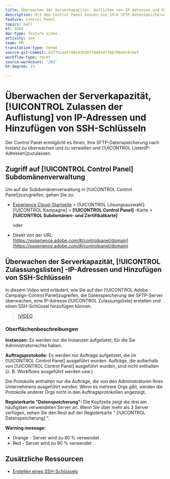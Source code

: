 ```yaml
---
title: Überwachen der Serverkapazität, Auflisten von IP-Adressen und Hinzufügen von SSH-Schlüsseln
description: Mit dem Control Panel können Sie Ihre SFTP-Datenspeicherung instanzweise überwachen und verwalten und Zulassungslisten IP-Adressen hinzufügen.
feature: Control Panel
topics: null
kt: 3266
doc-type: feature video
activity: use
team: PM
translation-type: tm+mt
source-git-commit: b277b1ad17d9c03b307f8483d776b796e6c0cbef
workflow-type: tm+mt
source-wordcount: '263'
ht-degree: 1%

---
```



# Überwachen der Serverkapazität, [!UICONTROL Zulassen der Auflistung] von IP-Adressen und Hinzufügen von SSH-Schlüsseln

Der Control Panel ermöglicht es Ihnen, Ihre SFTP-Datenspeicherung nach Instanz zu überwachen und zu verwalten und [!UICONTROL ListenIP-Adressen]zuzulassen.

## Zugriff auf [!UICONTROL Control Panel] Subdomänenverwaltung

Um auf die Subdomänenverwaltung in [!UICONTROL Control Panel]zuzugreifen, gehen Sie zu:

* [Experience Cloud-Startseite](https://experience.adobe.com/#/home) > [!UICONTROL Lösungsauswahl]: [!UICONTROL Kampagne] > **[!UICONTROL Control Panel]** -Karte > **[!UICONTROL Subdomänen- und Zertifikatkarte]**

   oder
* Direkt von der URL: [https://experience.adobe.com/#/controlpanel/domain](https://experience.adobe.com/#/controlpanel/domain)

## Überwachen der Serverkapazität, [!UICONTROL Zulassungslisten] -IP-Adressen und Hinzufügen von SSH-Schlüsseln

In diesem Video wird erläutert, wie Sie auf den [!UICONTROL Adobe Campaign-Control Panel]zugreifen, die Datenspeicherung der SFTP-Server überwachen, eine IP-Adresse [!UICONTROL Zulassungsliste] erstellen und einen SSH-Schlüssel hinzufügen können.

>[!VIDEO](https://video.tv.adobe.com/v/27270?quality=12)

### Oberflächenbeschreibungen

**Instanzen:** Es werden nur die Instanzen aufgelistet, für die Sie Administratorrechte haben.

**Auftragsprotokolle:** Es werden nur Aufträge aufgelistet, die im [!UICONTROL Control Panel] ausgeführt wurden. Aufträge, die außerhalb von [!UICONTROL Control Panel] ausgeführt wurden, sind nicht enthalten (z. B. Workflows ausgeführt werden usw.)

Die Protokolle enthalten nur die Aufträge, die von den Administratoren Ihres Unternehmens ausgeführt werden. Wenn es mehrere Orgs gibt, werden die Protokolle anderer Orgs nicht in den Auftragsprotokollen angezeigt.

**Registerkarte &quot;Datenspeicherung&quot;:** Die Kopfzeile zeigt die drei am häufigsten verwendeten Server an. Wenn Sie über mehr als 3 Server verfügen, sehen Sie den Rest auf der Registerkarte &quot; [!UICONTROL Datenspeicherung] &quot;.

**Warning message:**

* Orange - Server wird zu 80 % verwendet
* Red - Server wird zu 90 % verwendet

## Zusätzliche Ressourcen

* [Erstellen eines SSH-Schlüssels](/help/administrating/control-panel/generate-ssh-key.md)
